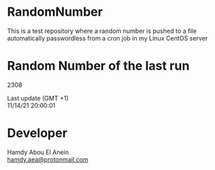 # RandomNumber    
This is a test repository where a random number is pushed to a file automatically passwordless from a cron job in my Linux CentOS server    
# Random Number of the last run   
2308
      
Last update (GMT +1)    
11/14/21 20:00:01
# Developer    
Hamdy Abou El Anein   
hamdy.aea@protonmail.com

